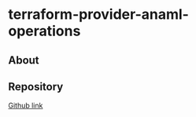 # terraform-provider-anaml-operations

## About

## Repository

[Github link](https://github.com/simple-machines/terraform-provider-anaml-operations)
